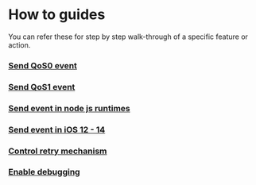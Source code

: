 # How to guides

You can refer these for step by step walk-through of a specific feature or action.

### [Send QoS0 event](https://github.com/gojek/clickstream-web/blob/main/docs/how-to-guides/send-qos0-event.md)

### [Send QoS1 event](https://github.com/gojek/clickstream-web/blob/main/docs/how-to-guides/send-qos1-event.md)

### [Send event in node js runtimes](https://github.com/gojek/clickstream-web/blob/main/docs/how-to-guides/send-event-in-nodejs-runtime.md)

### [Send event in iOS 12 - 14](https://github.com/gojek/clickstream-web/blob/main/docs/how-to-guides/send-event-in-ios-12-14.md)

### [Control retry mechanism](https://github.com/gojek/clickstream-web/blob/main/docs/how-to-guides/control-retry-mechanism.md)

### [Enable debugging](https://github.com/gojek/clickstream-web/blob/main/docs/how-to-guides/enable-debugging.md)
